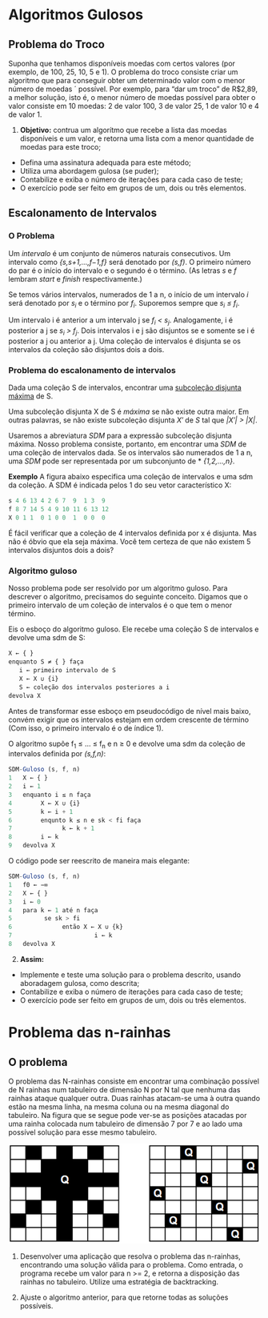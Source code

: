 # Algoritmos Gulosos

## Problema do Troco

Suponha que tenhamos disponíveis moedas com certos valores (por exemplo, de 100, 25, 10, 5 e 1). O problema do
troco consiste criar um algoritmo que para conseguir obter um determinado valor com o menor número de moedas ´
possível.
Por exemplo, para “dar um troco” de R$2,89, a melhor solução, isto é, o menor número de 
moedas possível para obter o valor consiste em 10 moedas: 2 de valor 100, 3 de valor 25, 1 de valor 10
e 4 de valor 1.

1) **Objetivo:** contrua um algorítmo que recebe a lista das moedas disponíveis e um valor, e retorna uma lista com a menor
quantidade de moedas para este troco;
  * Defina uma assinatura adequada para este método;
  * Utiliza uma abordagem gulosa (se puder);
  * Contabilize e exiba o número de iterações para cada caso de teste;
  * O exercício pode ser feito em grupos de um, dois ou três elementos.

## Escalonamento de Intervalos

### O Problema

Um *intervalo* é um conjunto de números naturais consecutivos.  Um intervalo como  *{s,s+1,…,f−1,f}*  será denotado por  *(s,f)*. O primeiro número do par é o início do intervalo e o segundo é o término.  (As letras *s* e *f* lembram *start* e *finish* respectivamente.)

Se temos vários intervalos, numerados de 1 a n, o início de um intervalo *i* será denotado por *s<sub>i</sub>* e o término por *f<sub>i</sub>*.  Suporemos sempre que *s<sub>i</sub> ≤ f<sub>i</sub>*.

Um intervalo i é anterior a um intervalo j se  *f<sub>i</sub> < s<sub>j</sub>*.  Analogamente, i é posterior a j se  *s<sub>i</sub> > f<sub>j</sub>*.   Dois intervalos i e j são disjuntos se e somente se i é posterior a j ou anterior a j.   Uma coleção de intervalos é disjunta se os intervalos da coleção são disjuntos dois a dois.

### Problema do escalonamento de intervalos

Dada uma coleção S de intervalos, encontrar uma [subcoleção disjunta máxima](https://www.ime.usp.br/~pf/analise_de_algoritmos/aulas/intervalos.html) de S.

Uma subcoleção disjunta X de S é *máxima* se não existe outra maior.  Em outras palavras, se não existe subcoleção disjunta *X′* de *S* tal que *|X′| > |X|*.

Usaremos a abreviatura *SDM* para a expressão subcoleção disjunta máxima.  Nosso problema consiste, portanto, em encontrar uma *SDM* de uma coleção de intervalos dada.  Se os intervalos são numerados de 1 a n, uma *SDM* pode ser representada por um subconjunto de * *{1,2,…,n}*.

**Exemplo** 
A figura abaixo especifica uma coleção de intervalos e uma sdm da coleção.  A SDM é indicada pelos 1 do seu vetor característico X:

```javascript
s 4 6 13 4 2 6 7  9  1 3  9
f 8 7 14 5 4 9 10 11 6 13 12
X 0 1 1  0 1 0 0  1  0 0  0
```

É fácil verificar que a coleção de 4 intervalos definida por x é disjunta. Mas não é óbvio que ela seja máxima. Você tem certeza de que não existem 5 intervalos disjuntos dois a dois?

### Algoritmo guloso

Nosso problema pode ser resolvido por um algoritmo guloso. Para descrever o algoritmo, precisamos do seguinte conceito. Digamos que o primeiro intervalo de um coleção de intervalos é o que tem o menor término.

Eis o esboço do algoritmo guloso. Ele recebe uma coleção S de intervalos e devolve uma sdm de S:

```javascript
X ← { }
enquanto S ≠ { } faça
   i ← primeiro intervalo de S
   X ← X ∪ {i}
   S ← coleção dos intervalos posteriores a i
devolva X
```

Antes de transformar esse esboço em pseudocódigo de nível mais baixo, convém exigir que os intervalos estejam em ordem crescente de término (Com isso, o primeiro intervalo é o de índice 1).

O algoritmo supõe f<sub>1</sub> ≤ … ≤ f<sub>n</sub> e n ≥ 0 e devolve uma sdm da coleção de intervalos definida por *(s,f,n)*:

```javascript
SDM-Guloso (s, f, n)
1   X ← { }
2   i ← 1
3   enquanto i ≤ n faça
4        X ← X ∪ {i}
5        k ← i + 1
6        enqunto k ≤ n e sk < fi faça
7              k ← k + 1
8        i ← k
9   devolva X
```

O código pode ser reescrito de maneira mais elegante:

```javascript
SDM-Guloso (s, f, n)
1   f0 ← −∞
2   X ← { }
3   i ← 0
4   para k ← 1 até n faça
5         se sk > fi
6              então X ← X ∪ {k}
7                       i ← k
8   devolva X
```

2) **Assim:**

* Implemente e teste uma solução para o problema descrito, usando aboradagem gulosa, como descrita;
* Contabilize e exiba o número de iterações para cada caso de teste;
* O exercício pode ser feito em grupos de um, dois ou três elementos.

# Problema das n-rainhas

## O problema

O problema das N-rainhas consiste em encontrar uma combinação possível de N rainhas num tabuleiro de dimensão N por N tal que nenhuma das rainhas ataque qualquer outra. Duas rainhas atacam-se uma à outra quando estão na mesma linha, na mesma coluna ou na mesma diagonal do tabuleiro. Na figura que se segue pode ver-se as posições atacadas por uma rainha colocada num tabuleiro de dimensão 7 por 7 e ao lado uma possível solução para esse mesmo tabuleiro.

![N_Rainhas](res/nrainhas1.bmp)

1. Desenvolver uma aplicação que resolva o problema das n-rainhas, encontrando uma solução válida para o problema. Como entrada, o programa recebe um valor para n >= 2, e retorna a disposição das rainhas no tabuleiro. Utilize uma estratégia de backtracking.

1. Ajuste o algoritmo anterior, para que retorne todas as soluções possíveis.
